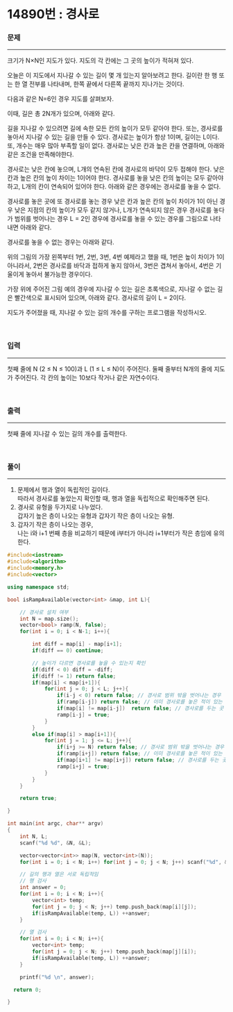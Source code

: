14890번 : 경사로
=============

### 문제
***
크기가 N×N인 지도가 있다. 지도의 각 칸에는 그 곳의 높이가 적혀져 있다.

오늘은 이 지도에서 지나갈 수 있는 길이 몇 개 있는지 알아보려고 한다. 길이란 한 행 또는 한 열 전부를 나타내며, 한쪽 끝에서 다른쪽 끝까지 지나가는 것이다.

다음과 같은 N=6인 경우 지도를 살펴보자.



이때, 길은 총 2N개가 있으며, 아래와 같다.



길을 지나갈 수 있으려면 길에 속한 모든 칸의 높이가 모두 같아야 한다. 또는, 경사로를 놓아서 지나갈 수 있는 길을 만들 수 있다. 경사로는 높이가 항상 1이며, 길이는 L이다. 또, 개수는 매우 많아 부족할 일이 없다. 경사로는 낮은 칸과 높은 칸을 연결하며, 아래와 같은 조건을 만족해야한다.

경사로는 낮은 칸에 놓으며, L개의 연속된 칸에 경사로의 바닥이 모두 접해야 한다.
낮은 칸과 높은 칸의 높이 차이는 1이어야 한다.
경사로를 놓을 낮은 칸의 높이는 모두 같아야 하고, L개의 칸이 연속되어 있어야 한다.
아래와 같은 경우에는 경사로를 놓을 수 없다.

경사로를 놓은 곳에 또 경사로를 놓는 경우
낮은 칸과 높은 칸의 높이 차이가 1이 아닌 경우
낮은 지점의 칸의 높이가 모두 같지 않거나, L개가 연속되지 않은 경우
경사로를 놓다가 범위를 벗어나는 경우
L = 2인 경우에 경사로를 놓을 수 있는 경우를 그림으로 나타내면 아래와 같다.



경사로를 놓을 수 없는 경우는 아래와 같다.



위의 그림의 가장 왼쪽부터 1번, 2번, 3번, 4번 예제라고 했을 때, 1번은 높이 차이가 1이 아니라서, 2번은 경사로를 바닥과 접하게 놓지 않아서, 3번은 겹쳐서 놓아서, 4번은 기울이게 놓아서 불가능한 경우이다.

가장 위에 주어진 그림 예의 경우에 지나갈 수 있는 길은 초록색으로, 지나갈 수 없는 길은 빨간색으로 표시되어 있으며, 아래와 같다. 경사로의 길이 L = 2이다.



지도가 주어졌을 때, 지나갈 수 있는 길의 개수를 구하는 프로그램을 작성하시오.

<br>

### 입력
***

첫째 줄에 N (2 ≤ N ≤ 100)과 L (1 ≤ L ≤ N)이 주어진다. 둘째 줄부터 N개의 줄에 지도가 주어진다. 각 칸의 높이는 10보다 작거나 같은 자연수이다.

<br>

### 출력
***

첫째 줄에 지나갈 수 있는 길의 개수를 출력한다.

<br>

### 풀이
***

1. 문제에서 행과 열이 독립적인 길이다.   
따라서 경사로를 놓았는지 확인할 때, 행과 열을 독립적으로 확인해주면 된다.
2. 경사로 유형을 두가지로 나누었다.  
갑자기 높은 층이 나오는 유형과 갑자기 작은 층이 나오는 유형.
3. 갑자기 작은 층이 나오는 경우,   
나는 i와 i+1 번째 층을 비교하기 때문에 i부터가 아니라 i+1부터가 작은 층임에 유의한다.

```c++
#include<iostream>
#include<algorithm>
#include<memory.h>
#include<vector>

using namespace std;

bool isRampAvailable(vector<int> &map, int L){

	// 경사로 설치 여부
	int N = map.size();
	vector<bool> ramp(N, false);
	for(int i = 0; i < N-1; i++){

		int diff = map[i] - map[i+1];
		if(diff == 0) continue;

		// 높이가 다르면 경사로를 놓을 수 있는지 확인
		if(diff < 0) diff = -diff;
		if(diff != 1) return false;
		if(map[i] < map[i+1]){
			for(int j = 0; j < L; j++){
				if(i-j < 0) return false; // 경사로 범위 밖을 벗어나는 경우
				if(ramp[i-j]) return false; // 이미 경사로를 놓은 적이 있는 경우
				if(map[i] != map[i-j])	return false; // 경사로를 두는 곳 높이가 달라지는 경우
				ramp[i-j] = true;
			}
		}
		else if(map[i] > map[i+1]){
			for(int j = 1; j <= L; j++){
				if(i+j >= N) return false; // 경사로 범위 밖을 벗어나는 경우
				if(ramp[i+j]) return false; // 이미 경사로를 놓은 적이 있는 경우
				if(map[i+1] != map[i+j]) return false; // 경사로를 두는 곳 높이가 달라는 경우
				ramp[i+j] = true;
			}
		}
	}

	return true;

}

int main(int argc, char** argv)
{
	int N, L;
	scanf("%d %d", &N, &L);

	vector<vector<int>> map(N, vector<int>(N));
	for(int i = 0; i < N; i++) for(int j = 0; j < N; j++) scanf("%d", &map[i][j]);

	// 길의 행과 열은 서로 독립적임
	// 행 검사
	int answer = 0;
	for(int i = 0; i < N; i++){
		vector<int> temp;
		for(int j = 0; j < N; j++) temp.push_back(map[i][j]);
		if(isRampAvailable(temp, L)) ++answer;
	}

	// 열 검사
	for(int i = 0; i < N; i++){
		vector<int> temp;
		for(int j = 0; j < N; j++) temp.push_back(map[j][i]);
		if(isRampAvailable(temp, L)) ++answer;
	}

	printf("%d \n", answer);

  return 0;

}

```
